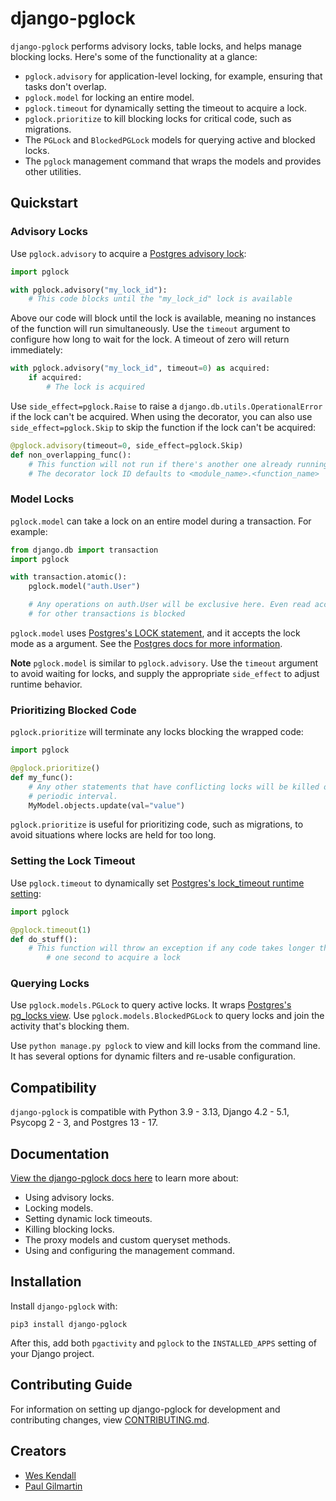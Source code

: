 # django-pglock

`django-pglock` performs advisory locks, table locks, and helps manage blocking locks.
Here's some of the functionality at a glance:

* `pglock.advisory` for application-level locking, for example, ensuring that tasks don't overlap.
* `pglock.model` for locking an entire model.
* `pglock.timeout` for dynamically setting the timeout to acquire a lock.
* `pglock.prioritize` to kill blocking locks for critical code, such as migrations.
* The `PGLock` and `BlockedPGLock` models for querying active and blocked locks.
* The `pglock` management command that wraps the models and provides other utilities.

## Quickstart

### Advisory Locks

Use `pglock.advisory` to acquire a [Postgres advisory lock](https://www.postgresql.org/docs/current/explicit-locking.html#ADVISORY-LOCKS):

```python
import pglock

with pglock.advisory("my_lock_id"):
    # This code blocks until the "my_lock_id" lock is available
```

Above our code will block until the lock is available, meaning no instances of the function will run simultaneously. Use the `timeout` argument to configure how long to wait for the lock. A timeout of zero will return immediately:

```python
with pglock.advisory("my_lock_id", timeout=0) as acquired:
    if acquired:
        # The lock is acquired
```

Use `side_effect=pglock.Raise` to raise a `django.db.utils.OperationalError` if the lock can't be acquired. When using the decorator, you can also use `side_effect=pglock.Skip` to skip the function if the lock can't be acquired:

```python
@pglock.advisory(timeout=0, side_effect=pglock.Skip)
def non_overlapping_func():
    # This function will not run if there's another one already running.
    # The decorator lock ID defaults to <module_name>.<function_name>
```

### Model Locks

`pglock.model` can take a lock on an entire model during a transaction. For example:

```python
from django.db import transaction
import pglock

with transaction.atomic():
    pglock.model("auth.User")

    # Any operations on auth.User will be exclusive here. Even read access
    # for other transactions is blocked
```

`pglock.model` uses [Postgres's LOCK statement](https://www.postgresql.org/docs/current/sql-lock.html>), and it accepts the lock mode as a argument. See the [Postgres docs for more information](https://www.postgresql.org/docs/current/sql-lock.html).

**Note** `pglock.model` is similar to `pglock.advisory`. Use the `timeout` argument to avoid waiting for locks, and supply the appropriate `side_effect` to adjust runtime behavior.

### Prioritizing Blocked Code

`pglock.prioritize` will terminate any locks blocking the wrapped code:

```python
import pglock

@pglock.prioritize()
def my_func():
    # Any other statements that have conflicting locks will be killed on a
    # periodic interval.
    MyModel.objects.update(val="value")
```

`pglock.prioritize` is useful for prioritizing code, such as migrations, to avoid situations where locks are held for too long.

### Setting the Lock Timeout

Use `pglock.timeout` to dynamically set [Postgres's lock_timeout runtime setting](https://www.postgresql.org/docs/current/runtime-config-client.html):

```python
import pglock

@pglock.timeout(1)
def do_stuff():
    # This function will throw an exception if any code takes longer than
        # one second to acquire a lock
```

### Querying Locks

Use `pglock.models.PGLock` to query active locks. It wraps [Postgres's pg_locks view](https://www.postgresql.org/docs/current/view-pg-locks.html). Use `pglock.models.BlockedPGLock` to query locks and join the activity that's blocking them.

Use `python manage.py pglock` to view and kill locks from the command line. It has several options for dynamic filters and re-usable configuration.

## Compatibility

`django-pglock` is compatible with Python 3.9 - 3.13, Django 4.2 - 5.1, Psycopg 2 - 3, and Postgres 13 - 17.

## Documentation

[View the django-pglock docs here](https://django-pglock.readthedocs.io/) to learn more about:

* Using advisory locks.
* Locking models.
* Setting dynamic lock timeouts.
* Killing blocking locks.
* The proxy models and custom queryset methods.
* Using and configuring the management command.

## Installation

Install `django-pglock` with:

    pip3 install django-pglock

After this, add both `pgactivity` and `pglock` to the `INSTALLED_APPS` setting of your Django project.

## Contributing Guide

For information on setting up django-pglock for development and contributing changes, view [CONTRIBUTING.md](CONTRIBUTING.md).

## Creators

- [Wes Kendall](https://github.com/wesleykendall)
- [Paul Gilmartin](https://github.com/PaulGilmartin)
